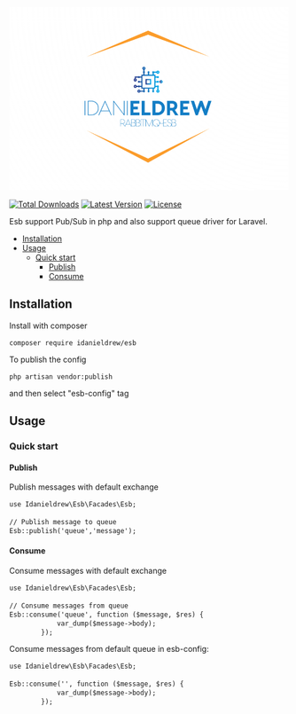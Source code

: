 <p>
    <img src="art/logo.png" alt="esb">
</p>
    <p>
        <a href="https://packagist.org/packages/pestphp/pest"><img alt="Total Downloads" src="https://img.shields.io/packagist/dt/idanieldrew/esb"></a>
        <a href="https://packagist.org/packages/idanieldrew/esb"><img alt="Latest Version" src="https://img.shields.io/packagist/stars/idanieldrew/esb"></a>
        <a href="https://packagist.org/packages/pestphp/pest"><img alt="License" src="https://img.shields.io/packagist/l/idanieldrew/esb"></a>
    </p>

Esb support Pub/Sub in php and also support queue driver for Laravel.

* [Installation](#installation)
* [Usage](#usage)
    * [Quick start](#quick-start)
        * [Publish](#publish)
        * [Consume](#consume)

## Installation

Install with composer

```
composer require idanieldrew/esb
```

To publish the config

```
php artisan vendor:publish
```

and then select "esb-config" tag

## Usage

### Quick start

#### Publish

Publish messages with default exchange

```
use Idanieldrew\Esb\Facades\Esb;

// Publish message to queue
Esb::publish('queue','message'); 

```

#### Consume

Consume messages with default exchange

```
use Idanieldrew\Esb\Facades\Esb;

// Consume messages from queue
Esb::consume('queue', function ($message, $res) {
            var_dump($message->body);
        });
```

Consume messages from default queue in esb-config:

```
use Idanieldrew\Esb\Facades\Esb;

Esb::consume('', function ($message, $res) {
            var_dump($message->body);
        });
```

